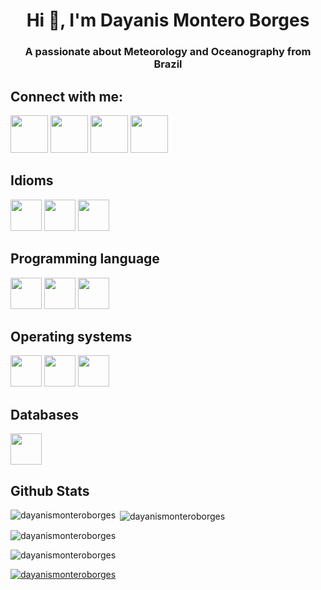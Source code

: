 <h1 align="center">Hi 👋, I'm Dayanis Montero Borges</h1>
<h3 align="center">A passionate about Meteorology and Oceanography from Brazil</h3>

## Connect with me:


[<img src="https://upload.wikimedia.org/wikipedia/commons/thumb/5/5e/ResearchGate_icon_SVG.svg/240px-ResearchGate_icon_SVG.svg.png" width=60px Height=60px/>](https://www.researchgate.net/profile/Dayanis-Borges) [<img src="https://upload.wikimedia.org/wikipedia/commons/thumb/e/e9/Linkedin_icon.svg/120px-Linkedin_icon.svg.png?20110609134306" width=60px Height=60px/>](https://www.linkedin.com/in/dayanis-montero-borges-213a76222/) [<img src="https://ppghp.unespar.edu.br/imagens/plataforma-lattes-logo.jpg/@@images/e29e9c29-a848-4a8f-a2a5-c16b980326ae.jpeg" width=60px Height=60px/>](http://lattes.cnpq.br/6113179006972347) [<img src="https://upload.wikimedia.org/wikipedia/commons/thumb/6/60/Orcid.png/120px-Orcid.png?20220924160023" width60px Height=60px/>](https://orcid.org/0000-0002-2435-5952) 

## Idioms

<img src="https://img.icons8.com/?size=512&id=18099&format=png" width="50"/> <img src="https://img.icons8.com/?size=512&id=20384&format=png" width="50"/> <img src="https://img.icons8.com/?size=512&id=15534&format=png" width="50"/>

## Programming language

<img src="https://img.icons8.com/?size=512&id=13441&format=png" width="50"/> <img src="https://cdn.jsdelivr.net/gh/devicons/devicon/icons/matlab/matlab-original.svg" width="50"/> <img src="https://img.icons8.com/?size=512&id=CLvQeiwFpit4&format=png" width="50"/>


## Operating systems

<img src="https://img.icons8.com/?size=512&id=108792&format=png" width="50"/> <img src="https://img.icons8.com/?size=512&id=17842&format=png" width="50"/> <img src="https://img.icons8.com/?size=512&id=122959&format=png" width="50"/>

## Databases

<img src="https://cdn.jsdelivr.net/gh/devicons/devicon/icons/sqlite/sqlite-original.svg" width="50"/>

## Github Stats

<p><img align="left" src="https://github-readme-stats.vercel.app/api/top-langs?username=dayanismonteroborges&show_icons=true&locale=en&layout=compact" alt="dayanismonteroborges" /></p>

<p>&nbsp;<img align="center" src="https://github-readme-stats.vercel.app/api?username=dayanismonteroborges&show_icons=true&locale=en" alt="dayanismonteroborges" /></p>

<p><img align="center" src="https://github-readme-streak-stats.herokuapp.com/?user=dayanismonteroborges&" alt="dayanismonteroborges" /></p>

<p align="left"> <img src="https://komarev.com/ghpvc/?username=dayanismonteroborges&label=Profile%20views&color=0e75b6&style=flat" alt="dayanismonteroborges" /> </p>

<p align="left"> <a href="https://github.com/ryo-ma/github-profile-trophy"><img src="https://github-profile-trophy.vercel.app/?username=dayanismonteroborges" alt="dayanismonteroborges" /></a> </p>




